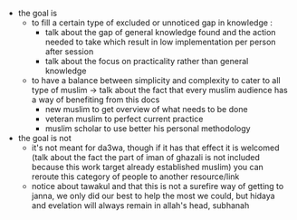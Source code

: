 - the goal is 
	- to fill a certain type of excluded or unnoticed gap in knowledge :
		- talk about the gap of general knowledge found and the action needed to take which result in low implementation per person after session
		- talk about the focus on practicality rather than general knowledge
	- to have a balance between simplicity and complexity to cater to all type of muslim → talk about the fact that every muslim audience has a way of benefiting from this docs
		- new muslim to get overview of what needs to be done
		- veteran muslim to perfect current practice
		- muslim scholar to use better his personal methodology
- the goal is not
	- it's not meant for da3wa, though if it has that effect it is welcomed (talk about the fact the part of iman of ghazali is not included because this work target already established muslim) you can reroute this category of people to another resource/link
	- notice about tawakul and that this is not a surefire way of getting to janna, we only did our best to help the most we could, but hidaya and evelation will always remain in allah's head, subhanah